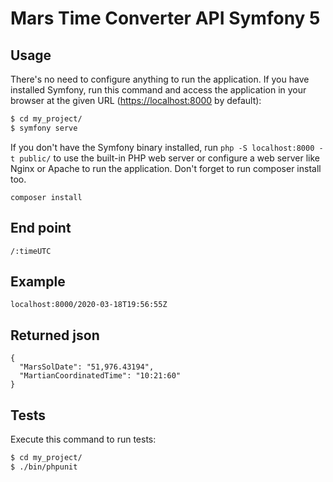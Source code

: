 # Mars Time Converter API Symfony 5

## Usage

There's no need to configure anything to run the application. If you have installed Symfony, run this command and access the application in your browser at the given URL (<https://localhost:8000> by default):

```bash
$ cd my_project/
$ symfony serve
```

If you don't have the Symfony binary installed, run `php -S localhost:8000 -t public/` to use the built-in PHP web server or configure a web server like Nginx or Apache to run the application.
Don't forget to run composer install too.

```
composer install
```

## End point

```
/:timeUTC
```

## Example

```
localhost:8000/2020-03-18T19:56:55Z
```

## Returned json

```
{
  "MarsSolDate": "51,976.43194",
  "MartianCoordinatedTime": "10:21:60"
}
```

## Tests

Execute this command to run tests:

```bash
$ cd my_project/
$ ./bin/phpunit
```
